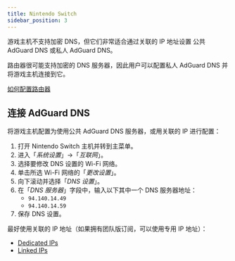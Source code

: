 ```yaml
---
title: Nintendo Switch
sidebar_position: 3
---
```


游戏主机不支持加密 DNS，但它们非常适合通过关联的 IP 地址设置 公共 AdGuard DNS 或私人 AdGuard DNS。

路由器很可能支持加密的 DNS 服务器，因此用户可以配置私人 AdGuard DNS 并将游戏主机连接到它。

[如何配置路由器](/private-dns/connect-devices/routers/routers.md)

## 连接 AdGuard DNS

将游戏主机配置为使用公共 AdGuard DNS 服务器，或用关联的 IP 进行配置：

1. 打开 Nintendo Switch 主机并转到主菜单。
2. 进入「_系统设置_」→「_互联网_」。
3. 选择要修改 DNS 设置的 Wi-Fi 网络。
4. 单击所选 Wi-Fi 网络的「_更改设置_」。
5. 向下滚动并选择「_DNS 设置_」。
6. 在「_DNS 服务器_」字段中，输入以下其中一个 DNS 服务器地址：
    - `94.140.14.49`
    - `94.140.14.59`
7. 保存 DNS 设置。

最好使用关联的 IP 地址（如果拥有团队版订阅，可以使用专用 IP 地址）：

 - [Dedicated IPs](/private-dns/connect-devices/other-options/dedicated-ip.md)
 - [Linked IPs](/private-dns/connect-devices/other-options/linked-ip.md)
